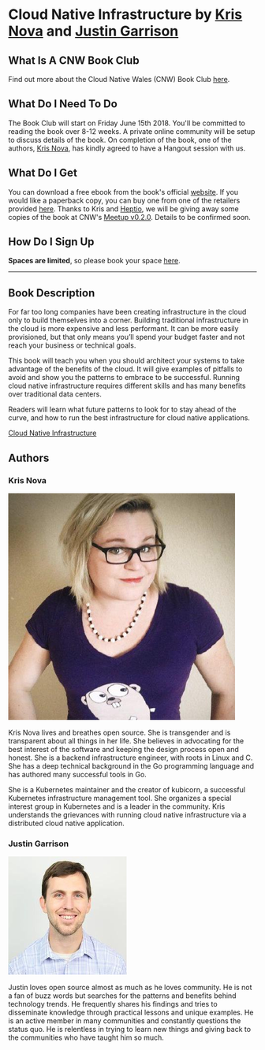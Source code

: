 # Cloud Native Infrastructure by [Kris Nova](https://twitter.com/krisnova) and [Justin Garrison](https://twitter.com/rothgar)

## What Is A CNW Book Club

Find out more about the Cloud Native Wales (CNW) Book Club [here](https://blog.cloudnativewales.io/bookclub).

## What Do I Need To Do

The Book Club will start on Friday June 15th 2018.  You'll be committed to reading the book over 8-12 weeks.  A private online community will be setup to discuss details of the book. On completion of the book, one of the authors, [Kris Nova](https://twitter.com/krisnova), has kindly agreed to have a Hangout session with us.

## What Do I Get

You can download a free ebook from the book's official [website](https://www.cnibook.info/). If you would like a paperback copy, you can buy one from one of the retailers provided [here](https://www.cnibook.info/). Thanks to Kris and [Heptio](https://twitter.com/heptio), we will be giving away some copies of the book at CNW's [Meetup v0.2.0](https://www.meetup.com/Cloud-Native-Wales/events/lxwbppyxjbsb/). Details to be confirmed soon.

## How Do I Sign Up

**Spaces are limited**, so please book your space [here](https://www.eventbrite.co.uk/e/cnw-book-club-cloud-native-infrastructure-by-kris-nova-tickets-46200822905).

---

## Book Description

For far too long companies have been creating infrastructure in the cloud only to build themselves into a corner. Building traditional infrastructure in the cloud is more expensive and less performant. It can be more easily provisioned, but that only means you’ll spend your budget faster and not reach your business or technical goals.

This book will teach you when you should architect your systems to take advantage of the benefits of the cloud. It will give examples of pitfalls to avoid and show you the patterns to embrace to be successful. Running cloud native infrastructure requires different skills and has many benefits over traditional data centers.

Readers will learn what future patterns to look for to stay ahead of the curve, and how to run the best infrastructure for cloud native applications.

[Cloud Native Infrastructure](https://www.cnibook.info/)

## Authors

### Kris Nova

![Kris Nova](/content/images/2018/05/KrisNova.png)

Kris Nova lives and breathes open source. She is transgender and is transparent about all things in her life. She believes in advocating for the best interest of the software and keeping the design process open and honest. She is a backend infrastructure engineer, with roots in Linux and C. She has a deep technical background in the Go programming language and has authored many successful tools in Go.

She is a Kubernetes maintainer and the creator of kubicorn, a successful Kubernetes infrastructure management tool. She organizes a special interest group in Kubernetes and is a leader in the community. Kris understands the grievances with running cloud native infrastructure via a distributed cloud native application.

### Justin Garrison

![Justin Garrison](/content/images/2018/05/JustinGarrison.jpeg)

Justin loves open source almost as much as he loves community. He is not a fan of buzz words but searches for the patterns and benefits behind technology trends. He frequently shares his findings and tries to disseminate knowledge through practical lessons and unique examples. He is an active member in many communities and constantly questions the status quo. He is relentless in trying to learn new things and giving back to the communities who have taught him so much.